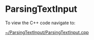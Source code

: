 # ParsingTextInput
To view the C++ code navigate to: 

[~/ParsingTextInput/ParsingTextInput.cpp](https://github.com/dfilipski/ParsingTextInput-/blob/master/ParsingTextInput/ParsingTextInput.cpp)

